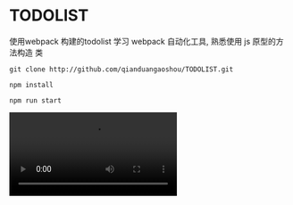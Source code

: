 # TODOLIST
使用webpack 构建的todolist
学习 webpack 自动化工具, 熟悉使用 js 原型的方法构造 类

`git clone http://github.com/qianduangaoshou/TODOLIST.git`

`npm install`

`npm run start`

![](http://ov3b9jngp.bkt.clouddn.com/todoLIst.mp4)
